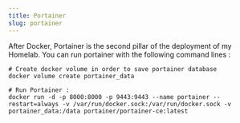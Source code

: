 ```yaml
---
title: Portainer
slug: portainer
---
```


After Docker, Portainer is the second pillar of the deployment of my Homelab. You can run portainer with the following command lines : 

```
# Create docker volume in order to save portainer database
docker volume create portainer_data

# Run Portainer :
docker run -d -p 8000:8000 -p 9443:9443 --name portainer --restart=always -v /var/run/docker.sock:/var/run/docker.sock -v portainer_data:/data portainer/portainer-ce:latest
```

